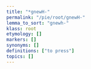 ```yaml
---
title: "*gnewH-"
permalink: "/pie/root/gnewH-"
lemma_to_sort: "gnewh-"
klass: root
etymology: []
markers: []
synonyms: []
definitions: ["to press"]
topics: []
---
```


